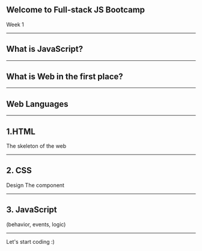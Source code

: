## Welcome to Full-stack JS Bootcamp

Week 1

---
## What is JavaScript?

---
## What is Web in the first place?

---
## Web Languages
---
## 1.HTML

The skeleton of the web

---
## 2. CSS

Design The component

---
## 3. JavaScript

(behavior, events, logic)

---

Let's start coding :)
